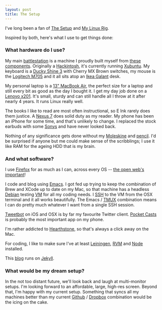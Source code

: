 ```yaml
---
layout: post
title: The Setup
---
```


I've long been a fan of [The Setup](http://usesthis.com/) and
[My Linux Rig](http://www.mylinuxrig.com/tagged/the_linux_setup).

Inspired by both, here's what I use to get things done:

### What hardware do I use? ###

My main [battlestation](http://www.reddit.com/r/battlestations) is a
machine I proudly built myself from
[these components](http://pcpartpicker.com/user/brianrainey/saved/y4D2FT).
Originally a [Hackintosh](http://www.tonymacx86.com/home.php), it's
currently running [Xubuntu](http://xubuntu.org). My
keyboard is a
[Ducky Shine 3](http://www.duckychannel.com.tw/en/Shine_3_DK9008.html)
with Cherry MX Brown switches, my mouse is the
[Logitech M705](http://www.logitech.com/en-us/product/marathon-mouse-m705)
and it all sits atop an
[Ikea Galant](http://www.ikea.com/us/en/catalog/products/S89806740/#/S29836976)
desk.

My personal laptop is a
[13" MacBook Air](http://support.apple.com/kb/SP683), the perfect size
for a laptop and still every bit as good as the day I bought it. I get
my day job done on a
[Lenovo x201](http://shop.lenovo.com/us/en/laptops/thinkpad/x-series/x201). It's
small, sturdy and can still handle all I throw at it after nearly 4
years. It runs Linux really well.

The books I like to read are most often instructional, so E Ink rarely
does them justice. A [Nexus 7](http://www.google.com/nexus/7/) does
solid duty as my reader. My phone has been an iPhone for some time,
and that's unlikely to change. I replaced the stock earbuds with some
[Sonys](http://www.amazon.com/gp/product/B00BXEQXC6/ref=wms_ohs_product?ie=UTF8&psc=1)
and have never looked back.

Nothing of any significance gets done without my
[Moleskine](http://www.moleskine.com/us/collections/model/product/plain-notebook-large)
and
[pencil](http://www.waterman.com/en/hemisphere/183-stainless-steel-mechanical-pencil-ct-3501170920497.html). I'd
be surprised if anyone but me could make sense of the scribblings; I
use it like RAM for the ageing HDD that is my brain.

### And what software? ###

I use [Firefox](https://www.mozilla.org/en-US/firefox/desktop/) for as
much as I can, across every OS --
[the open web's important](https://www.mozilla.org/en-US/about/manifesto/)!

I code and blog using [Emacs](https://www.gnu.org/software/emacs/). I
got fed up trying to keep the combination of Brew and XCode up to date
on my Mac, so that machine has a headless
[Debian](http://www.debian.org/) testing
[VM](https://www.virtualbox.org/) for all my coding needs. I
[SSH](https://en.wikipedia.org/wiki/Secure_Shell) to the VM from the
OSX terminal and it all works beautifully. The Emacs /
[TMUX](http://tmux.sourceforge.net/) combination means I can do pretty
much whatever I want from a single SSH session.

[Tweetbot](http://tapbots.com/software/tweetbot/) on iOS and OSX is by
far my favourite Twitter
client. [Pocket Casts](http://www.shiftyjelly.com/android/pocketcasts)
is probably the most important app on my phone.

I'm rather addicted to
[Hearthstone](http://us.battle.net/hearthstone/en/), so that's always
a click away on the Mac.

For coding, I like to make sure I've at least
[Leiningen](https://github.com/technomancy/leiningen),
[RVM](http://rvm.io/) and [Node](http://nodejs.org/) installed.

This [blog](https://github.com/brianrainey/brianrainey.github.com)
runs on [Jekyll](https://github.com/jekyll/jekyll).

### What would be my dream setup? ###

In the not too distant future, we'll look back and laugh at
multi-monitor setups. I'm looking forward to an affordable, large,
high-res screen. Beyond that, I'm happy with my current
setup. Something that syncs all my machines better than my current
[Github](https://github.com/) / [Dropbox](https://www.dropbox.com/)
combination would be the icing on the cake.
